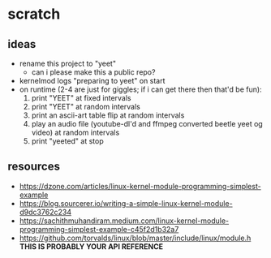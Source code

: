 scratch
=======

## ideas

* rename this project to "yeet"
    * can i please make this a public repo?
* kernelmod logs "preparing to yeet" on start
* on runtime (2-4 are just for giggles; if i can get there then that'd be fun):
    1. print "YEET" at fixed intervals
    1. print "YEET" at random intervals
    1. print an ascii-art table flip at random intervals
    1. play an audio file (youtube-dl'd and ffmpeg converted beetle yeet og video) at random intervals
    1. print "yeeted" at stop

## resources

* https://dzone.com/articles/linux-kernel-module-programming-simplest-example
* https://blog.sourcerer.io/writing-a-simple-linux-kernel-module-d9dc3762c234
* https://sachithmuhandiram.medium.com/linux-kernel-module-programming-simplest-example-c45f2d1b32a7
* https://github.com/torvalds/linux/blob/master/include/linux/module.h **THIS IS PROBABLY YOUR API REFERENCE**
